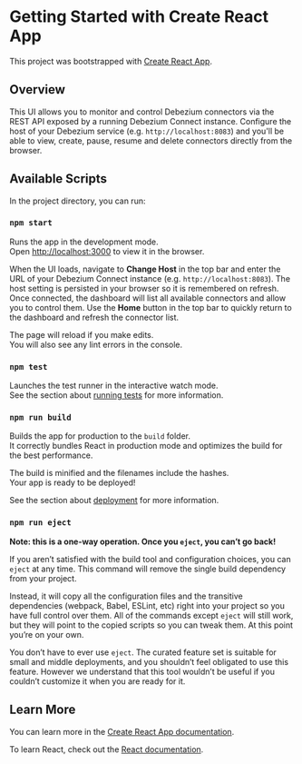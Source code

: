 # Getting Started with Create React App

This project was bootstrapped with [Create React App](https://github.com/facebook/create-react-app).

## Overview

This UI allows you to monitor and control Debezium connectors via the REST API
exposed by a running Debezium Connect instance. Configure the host of your
Debezium service (e.g. `http://localhost:8083`) and you'll be able to view,
create, pause, resume and delete connectors directly from the browser.

## Available Scripts

In the project directory, you can run:

### `npm start`

Runs the app in the development mode.\
Open [http://localhost:3000](http://localhost:3000) to view it in the browser.

When the UI loads, navigate to **Change Host** in the top bar and enter the URL
of your Debezium Connect instance (e.g. `http://localhost:8083`). The host
setting is persisted in your browser so it is remembered on refresh. Once
connected, the dashboard will list all available connectors and allow you to
control them. Use the **Home** button in the top bar to quickly return to the
dashboard and refresh the connector list.

The page will reload if you make edits.\
You will also see any lint errors in the console.

### `npm test`

Launches the test runner in the interactive watch mode.\
See the section about [running tests](https://facebook.github.io/create-react-app/docs/running-tests) for more information.

### `npm run build`

Builds the app for production to the `build` folder.\
It correctly bundles React in production mode and optimizes the build for the best performance.

The build is minified and the filenames include the hashes.\
Your app is ready to be deployed!

See the section about [deployment](https://facebook.github.io/create-react-app/docs/deployment) for more information.

### `npm run eject`

**Note: this is a one-way operation. Once you `eject`, you can’t go back!**

If you aren’t satisfied with the build tool and configuration choices, you can `eject` at any time. This command will remove the single build dependency from your project.

Instead, it will copy all the configuration files and the transitive dependencies (webpack, Babel, ESLint, etc) right into your project so you have full control over them. All of the commands except `eject` will still work, but they will point to the copied scripts so you can tweak them. At this point you’re on your own.

You don’t have to ever use `eject`. The curated feature set is suitable for small and middle deployments, and you shouldn’t feel obligated to use this feature. However we understand that this tool wouldn’t be useful if you couldn’t customize it when you are ready for it.

## Learn More

You can learn more in the [Create React App documentation](https://facebook.github.io/create-react-app/docs/getting-started).

To learn React, check out the [React documentation](https://reactjs.org/).
